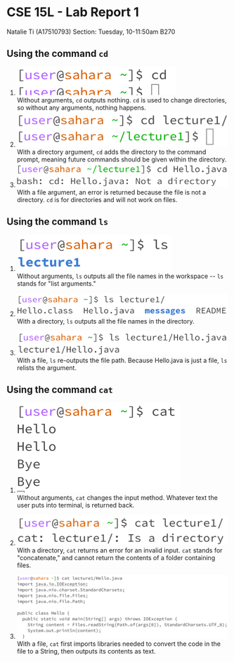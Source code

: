 # CSE 15L - Lab Report 1
Natalie Ti (A17510793)
Section: Tuesday, 10-11:50am B270


## Using the command `cd`

1. ![cd1](cse15l-lab1-image1.1.png)  
   Without arguments, `cd` outputs nothing. `cd` is used to change directories, so without any arguments, nothing happens.
2. ![cd2](cse15l-lab1-image1.2.png)  
   With a directory argument, `cd` adds the directory to the command prompt, meaning future commands should be given within the directory.
3. ![cd3](cse15l-lab1-image1.3.png)  
   With a file argument, an error is returned because the file is not a directory. `cd` is for directories and will not work on files.


 
## Using the command `ls`

1. ![ls1](cse15l-lab1-image2.1.png)  
   Without arguments, `ls` outputs all the file names in the workspace -- `ls` stands for "list arguments."
     
2. ![ls2](cse15l-lab1-image2.2.png)  
   With a directory, `ls` outputs all the file names in the directory.
  
3. ![ls3](cse15l-lab1-image2.3.png)  
   With a file, `ls` re-outputs the file path. Because Hello.java is just a file, `ls` relists the argument. 


  
## Using the command `cat`

1. ![cat1](cse15l-lab1-image3.1.png)  
   Without arguments, `cat` changes the input method. Whatever text the user puts into terminal, is returned back.
  
2. ![cat2](cse15l-lab1-image3.2.png)
   With a directory, `cat` returns an error for an invalid input. `cat` stands for "concatenate," and cannot return the contents of a folder containing files.
  
3. ![cat3](cse15l-lab1-image3.3.png)  
   With a file, `cat` first imports libraries needed to convert the code in the file to a String, then outputs its contents as text.
